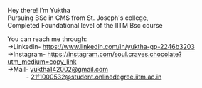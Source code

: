 
Hey there! I’m Yuktha<br/>
Pursuing BSc in CMS from St. Joseph's college,<br/>
Completed Foundational level of the IITM Bsc course<br/>

You can reach me through:<br/>
->Linkedin- https://www.linkedin.com/in/yuktha-gp-2246b3203<br/>
->Instagram- https://instagram.com/soul.craves.chocolate?utm_medium=copy_link<br/>
->Mail- yuktha142002@gmail.com <br/>
&emsp;&emsp;&emsp;- 21f1000532@student.onlinedegree.iitm.ac.in


<!---
iitmstudent2021/iitmstudent2021 is a ✨ special ✨ repository because its `README.md` (this file) appears on your GitHub profile.
You can click the Preview link to take a look at your changes.
--->
